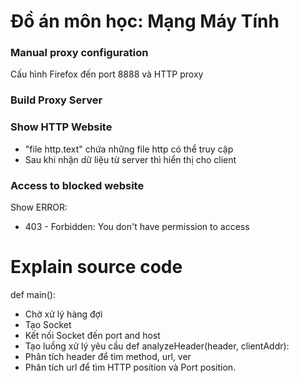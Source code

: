 # Đồ án môn học: Mạng Máy Tính
### Manual proxy configuration
  Cấu hình Firefox đến port 8888 và HTTP proxy
### Build Proxy Server
### Show HTTP Website
  - "file http.text" chứa những file http có thể truy cập
  - Sau khi nhận dữ liệu từ server thì hiển thị cho client
### Access to blocked website
  Show ERROR:
   - 403 - Forbidden: You don't have permission to access

# Explain source code
  def main():
  + Chờ xử lý hàng đợi
  + Tạo Socket
  + Kết nối Socket đến port and host
  + Tạo luồng xử lý yêu cầu
  def analyzeHeader(header, clientAddr):
  + Phân tích header để tìm method, url, ver
  + Phân tích url để tìm HTTP position và Port position.









